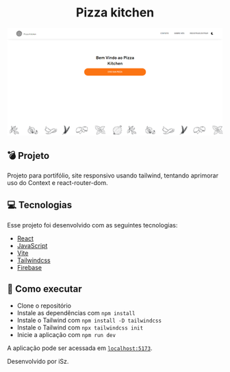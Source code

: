 <h1 align="center">Pizza kitchen</h1>

<p align="center">
  <img alt="Pizza kitchen Site" src="./public/pizza-kitchen.png">
</p>

## 💣 Projeto

Projeto para portifólio, site responsivo usando tailwind, tentando aprimorar uso do Context e react-router-dom.

## 💻 Tecnologias

Esse projeto foi desenvolvido com as seguintes tecnologias:

- [React](https://reactjs.org)
- [JavaScript](https://developer.mozilla.org/pt-BR/docs/Web/JavaScript)
- [Vite](https://vitejs.dev/)
- [Tailwindcss](https://tailwindcss.com)
- [Firebase](https://firebase.google.com)

## 🚀 Como executar

- Clone o repositório
- Instale as dependências com `npm install`
- Instale o Tailwind com `npm install -D tailwindcss`
- Instale o Tailwind com `npx tailwindcss init`
- Inicie a aplicação com `npm run dev`

A aplicação pode ser acessada em [`localhost:5173`](http://localhost:5173).

Desenvolvido por iSz.
